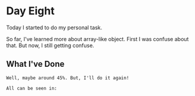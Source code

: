 # Day Eight
Today I started to do my personal task.

So far, I've learned more about array-like object. First I was confuse about that. But now, I still getting confuse.

## What I've Done
    Well, maybe around 45%. But, I'll do it again!

    All can be seen in:
    